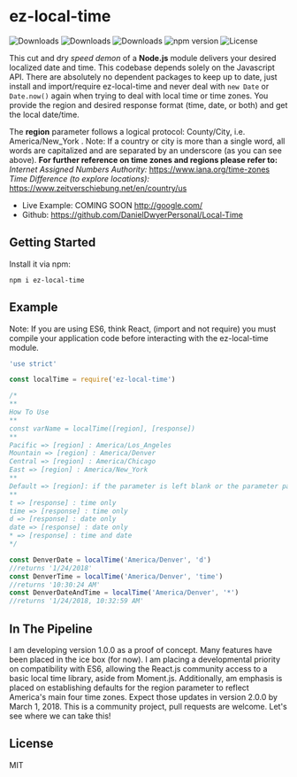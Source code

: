 
# ez-local-time

![Downloads](https://img.shields.io/npm/dw/ez-local-time.svg)
![Downloads](https://img.shields.io/npm/dm/ez-local-time.svg)
![Downloads](https://img.shields.io/npm/dt/ez-local-time.svg)
![npm version](https://img.shields.io/npm/v/ez-local-time.svg)
![License](https://img.shields.io/npm/l/ez-local-time.svg)

This cut and dry <i>speed demon</i> of a **Node.js** module delivers your desired localized date and time. This codebase depends solely on the Javascript API. There are absolutely no dependent packages to keep up to date, just install and import/require ez-local-time and never deal with ```new Date``` or ```Date.now()``` again when trying to deal with local time or time zones. You provide the region and desired response format (time, date, or both) and get the local date/time.

The **region** parameter follows a logical protocol: County/City, i.e. America/New_York .
Note: If a country or city is more than a single word, all words are capitalized and are separated by an underscore (as you can see above).
**For further reference on time zones and regions please refer to:**
<i>Internet Assigned Numbers Authority:</i> https://www.iana.org/time-zones
<i>Time Difference (to explore locations):</i> https://www.zeitverschiebung.net/en/country/us


- Live Example: COMING SOON http://google.com/
- Github: https://github.com/DanielDwyerPersonal/Local-Time

## Getting Started

Install it via npm:

```shell
npm i ez-local-time
```


## Example
Note: If you are using ES6, think React, (import and not require) you must compile your application code before interacting with the ez-local-time module.

```js
'use strict'

const localTime = require('ez-local-time')

/*
**
How To Use
**
const varName = localTime([region], [response])
**
Pacific => [region] : America/Los_Angeles
Mountain => [region] : America/Denver
Central => [region] : America/Chicago
East => [region] : America/New_York
**
Default => [region]: if the parameter is left blank or the parameter passed is a blank string defaults to UTC time
**
t => [response] : time only
time => [response] : time only
d => [response] : date only
date => [response] : date only
* => [response] : time and date
*/

const DenverDate = localTime('America/Denver', 'd')
//returns '1/24/2018'
const DenverTime = localTime('America/Denver', 'time')
//returns '10:30:24 AM'
const DenverDateAndTime = localTime('America/Denver', '*')
//returns '1/24/2018, 10:32:59 AM'

```

## In The Pipeline
I am developing version 1.0.0 as a proof of concept. Many features have been placed in the ice box (for now). I am placing a developmental priority on compatibility with ES6, allowing the React.js community access to a basic local time library, aside from Moment.js. Additionally, am emphasis is placed on establishing defaults for the region parameter to reflect America's main four time zones. Expect those updates in version 2.0.0 by March 1, 2018. This is a community project, pull requests are welcome. Let's see where we can take this!

## License

MIT
